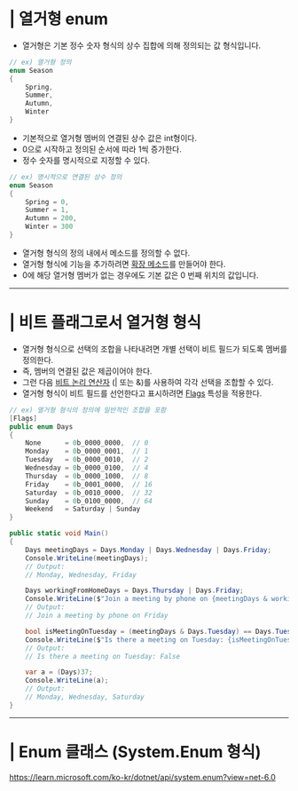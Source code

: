 # | 열거형 enum 
- 열거형은 기본 정수 숫자 형식의 상수 집합에 의해 정의되는 값 형식입니다.

```cs
// ex) 열거형 정의
enum Season
{
    Spring,
    Summer,
    Autumn,
    Winter
}
```
- 기본적으로 열거형 멤버의 연결된 상수 값은 int형이다.
- 0으로 시작하고 정의된 순서에 따라 1씩 증가한다. 
- 정수 숫자를 명시적으로 지정할 수 있다.
```cs 
// ex) 명시적으로 연결된 상수 정의
enum Season
{
    Spring = 0,
    Summer = 1,
    Autumn = 200,
    Winter = 300
}
```
- 열거형 형식의 정의 내에서 메소드를 정의할 수 없다.
- 열거형 형식에 기능을 추가하려면 [확장 메소드](ExtensionMethods.md)를 만들어야 한다.
- 0에 해당 열거형 멤버가 없는 경우에도 기본 값은 0 번째 위치의 값입니다.
---
# | 비트 플래그로서 열거형 형식
- 열거형 형식으로 선택의 조합을 나타내려면 개별 선택이 비트 필드가 되도록 멤버를 정의한다.
- 즉, 멤버의 연결된 값은 제곱이어야 한다. 
- 그런 다음 [비트 논리 연산자](../00_Operator.md) (| 또는 &)를 사용하여 각각 선택을 조합할 수 있다.
- 열거형 형식이 비트 필드를 선언한다고 표시하려면 [Flags](https://learn.microsoft.com/ko-kr/dotnet/api/system.flagsattribute?view=net-6.0) 특성을 적용한다.
```cs
// ex) 열거형 형식의 정의에 일반적인 조합을 포함 
[Flags]
public enum Days 
{
    None      = 0b_0000_0000,  // 0
    Monday    = 0b_0000_0001,  // 1
    Tuesday   = 0b_0000_0010,  // 2
    Wednesday = 0b_0000_0100,  // 4
    Thursday  = 0b_0000_1000,  // 8
    Friday    = 0b_0001_0000,  // 16
    Saturday  = 0b_0010_0000,  // 32
    Sunday    = 0b_0100_0000,  // 64
    Weekend   = Saturday | Sunday
}

public static void Main()
{
    Days meetingDays = Days.Monday | Days.Wednesday | Days.Friday;
    Console.WriteLine(meetingDays);
    // Output:
    // Monday, Wednesday, Friday

    Days workingFromHomeDays = Days.Thursday | Days.Friday;
    Console.WriteLine($"Join a meeting by phone on {meetingDays & workingFromHomeDays}");
    // Output:
    // Join a meeting by phone on Friday

    bool isMeetingOnTuesday = (meetingDays & Days.Tuesday) == Days.Tuesday;
    Console.WriteLine($"Is there a meeting on Tuesday: {isMeetingOnTuesday}");
    // Output:
    // Is there a meeting on Tuesday: False

    var a = (Days)37;
    Console.WriteLine(a);
    // Output:
    // Monday, Wednesday, Saturday
}
```
---
# | Enum 클래스 (System.Enum 형식)
https://learn.microsoft.com/ko-kr/dotnet/api/system.enum?view=net-6.0